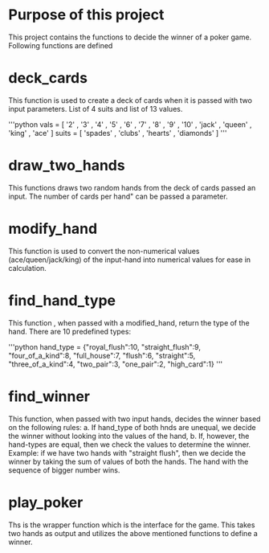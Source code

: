 # Purpose of this project
This project contains the functions to decide the winner of a poker game. Following functions are defined

# deck_cards
This function is used to create a deck of cards when it is passed with two input parameters. List of 4 suits and list of 13 values.

'''python
vals = [ '2' , '3' , '4' , '5' , '6' , '7' , '8' , '9' , '10' , 'jack' , 'queen' , 'king' , 'ace' ]
suits = [ 'spades' , 'clubs' , 'hearts' , 'diamonds' ]
'''

# draw_two_hands
This functions draws two random hands from the deck of cards passed an input.
The number of cards per hand" can be passed a parameter.

# modify_hand
This function is used to convert the non-numerical values (ace/queen/jack/king) of the input-hand into numerical values for ease in calculation.


# find_hand_type
This function , when passed with a modified_hand, return the type of the hand. There are 10 predefined types:

'''python
hand_type = {"royal_flush":10, "straight_flush":9, "four_of_a_kind":8, "full_house":7, "flush":6, "straight":5, "three_of_a_kind":4, "two_pair":3, "one_pair":2, "high_card":1}
'''

# find_winner
This function, when passed with two input hands, decides the winner based on the following rules:
a. If hand_type of both hnds are unequal, we decide the winner without looking into the values of the hand,
b. If, however, the hand-types are equal, then we check the values to determine the winner.
Example: if we have two hands with "straight flush", then we decide the winner by taking the sum of values of both the hands.
         The hand with the sequence of bigger number wins.

# play_poker
Ths is the wrapper function which is the interface for the game.
This takes two hands as output and utilizes the above mentioned functions to define a winner.         

